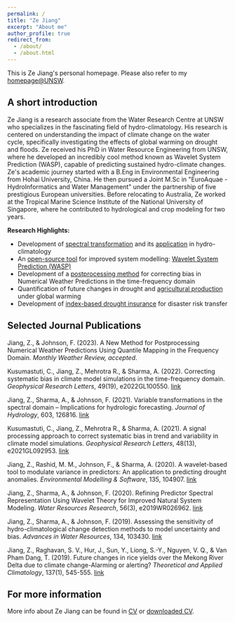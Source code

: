 ```yaml
---
permalink: /
title: "Ze Jiang"
excerpt: "About me"
author_profile: true
redirect_from: 
  - /about/
  - /about.html
---
```


This is Ze Jiang's personal homepage. Please also refer to my [homepage@UNSW](https://research.unsw.edu.au/people/dr-ze-jiang). 

## A short introduction
Ze Jiang is a research associate from the Water Research Centre at UNSW who specializes in the fascinating field of hydro-climatology. His research is centered on understanding the impact of climate change on the water cycle, specifically investigating the effects of global warming on drought and floods. Ze received his PhD in Water Resource Engineering from UNSW, where he developed an incredibly cool method known as Wavelet System Prediction (WASP), capable of predicting sustained hydro-climate changes. Ze's academic journey started with a B.Eng in Environmental Engineering from Hohai University, China. He then pursued a Joint M.Sc in "EuroAquae - HydroInformatics and Water Management" under the partnership of five prestigious European universities. Before relocating to Australia, Ze worked at the Tropical Marine Science Institute of the National University of Singapore, where he contributed to hydrological and crop modeling for two years.

<b>Research Highlights:</b>
* Development of [spectral transformation](https://doi.org/10.1029/2019WR026962) and its [application](https://doi.org/10.1016/j.jhydrol.2021.126816) in hydro-climatology
* An [open-source tool](https://cran.r-project.org/web/packages/WASP/index.html) for improved system modelling: [Wavelet System Prediction (WASP)](https://doi.org/10.1016/j.envsoft.2020.104907)
* Development of a [postprocessing method]() for correcting bias in Numerical Weather Predictions in the time-frequency domain
* Quantification of future changes in drought and [agricultural production](https://doi.org/10.1007/s00704-018-2617-z) under global warming
* Development of [index-based drought insurance](https://doi.org/10.1108/AFR-02-2020-0020) for disaster risk transfer

## Selected Journal Publications
Jiang, Z., & Johnson, F. (2023). A New Method for Postprocessing Numerical Weather Predictions Using Quantile Mapping in the Frequency Domain. *Monthly Weather Review, accepted*. 

Kusumastuti, C., Jiang, Z., Mehrotra R., & Sharma, A. (2022). Correcting systematic bias in climate model simulations in the time-frequency domain. *Geophysical Research Letters*, 49(19), e2022GL100550. [link](https://doi.org/10.1029/2022GL100550)

Jiang, Z., Sharma, A., & Johnson, F. (2021). Variable transformations in the spectral domain – Implications for hydrologic forecasting. *Journal of Hydrology*, 603, 126816. [link](https://doi.org/10.1016/j.jhydrol.2021.126816)

Kusumastuti, C., Jiang, Z., Mehrotra R., & Sharma, A. (2021). A signal processing approach to correct systematic bias in trend and variability in climate model simulations. *Geophysical Research Letters*, 48(13), e2021GL092953. [link](https://doi.org/10.1029/2021GL092953)

Jiang, Z., Rashid, M. M., Johnson, F., & Sharma, A. (2020). A wavelet-based tool to modulate variance in predictors: An application to predicting drought anomalies. *Environmental Modelling & Software*, 135, 104907. [link](https://doi.org/10.1016/j.envsoft.2020.104907)

Jiang, Z., Sharma, A., & Johnson, F. (2020). Refining Predictor Spectral Representation Using Wavelet Theory for Improved Natural System Modeling. *Water Resources Research*, 56(3), e2019WR026962. [link](https://doi.org/10.1029/2019WR026962)

Jiang, Z., Sharma, A., & Johnson, F. (2019). Assessing the sensitivity of hydro-climatological change detection methods to model uncertainty and bias. *Advances in Water Resources*, 134, 103430. [link](https://doi.org/10.1016/j.advwatres.2019.103430)

Jiang, Z., Raghavan, S. V., Hur, J., Sun, Y., Liong, S.-Y., Nguyen, V. Q., & Van Pham Dang, T. (2019). Future changes in rice yields over the Mekong River Delta due to climate change-Alarming or alerting? *Theoretical and Applied Climatology*, 137(1), 545-555. [link](https://doi.org/10.1007/s00704-018-2617-z)

## For more information
More info about Ze Jiang can be found in [CV](https://zejiang-unsw.github.io/cv/) or [downloaded CV](http://zejiang-unsw.github.io/files/CV_ZeJIANG.pdf).
